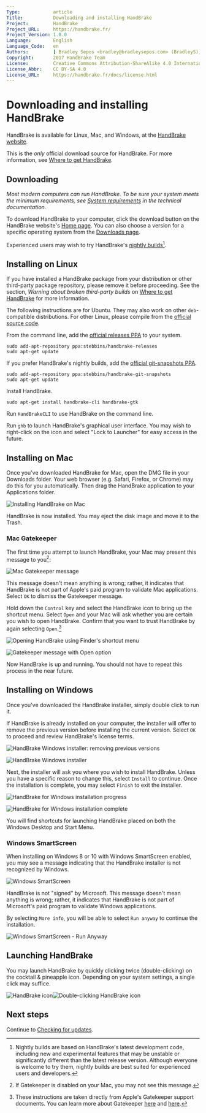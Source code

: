 ```yaml
---
Type:            article
Title:           Downloading and installing HandBrake
Project:         HandBrake
Project_URL:     https://handbrake.fr/
Project_Version: 1.0.0
Language:        English
Language_Code:   en
Authors:         [ Bradley Sepos <bradley@bradleysepos.com> (BradleyS), Scott (s55) ]
Copyright:       2017 HandBrake Team
License:         Creative Commons Attribution-ShareAlike 4.0 International
License_Abbr:    CC BY-SA 4.0
License_URL:     https://handbrake.fr/docs/license.html
---
```


Downloading and installing HandBrake
====================================

HandBrake is available for Linux, Mac, and Windows, at the [HandBrake website](https://handbrake.fr/).

This is the *only* official download source for HandBrake. For more information, see [Where to get HandBrake](where-to-get-handbrake.html).

## Downloading

*Most modern computers can run HandBrake. To be sure your system meets the minimum requirements, see [System requirements](../technical/system-requirements.html) in the technical documentation.*

To download HandBrake to your computer, click the download button on the HandBrake website's [Home page](https://handbrake.fr/). You can also choose a version for a specific operating system from the [Downloads page](https://handbrake.fr/downloads.php).

Experienced users may wish to try HandBrake's [nightly builds](https://handbrake.fr/nightly.php)[^nightly-builds].

<!-- .system-lin -->

## Installing on Linux

If you have installed a HandBrake package from your distribution or other third-party package repository, please remove it before proceeding. See the section, *Warning about broken third-party builds* on [Where to get HandBrake](where-to-get-handbrake.html) for more information.

The following instructions are for Ubuntu. They may also work on other `deb`-compatible distributions. For other Linux, please compile from the [official source code](https://github.com/HandBrake/HandBrake).

From the command line, add the [official releases PPA](https://launchpad.net/~stebbins/+archive/ubuntu/handbrake-releases) to your system.

    sudo add-apt-repository ppa:stebbins/handbrake-releases
    sudo apt-get update

If you prefer HandBrake's nightly builds, add the [official git-snapshots PPA](https://launchpad.net/~stebbins/+archive/ubuntu/handbrake-git-snapshots).

    sudo add-apt-repository ppa:stebbins/handbrake-git-snapshots
    sudo apt-get update

Install HandBrake.

    sudo apt-get install handbrake-cli handbrake-gtk

Run `HandBrakeCLI` to use HandBrake on the command line.

Run `ghb` to launch HandBrake's graphical user interface. You may wish to right-click on the icon and select "Lock to Launcher" for easy access in the future.

<!-- /.system-lin -->
<!-- .system-mac -->

## Installing on Mac

Once you've downloaded HandBrake for Mac, open the DMG file in your Downloads folder. Your web browser (e.g. Safari, Firefox, or Chrome) may do this for you automatically. Then drag the HandBrake application to your Applications folder.

![Installing HandBrake on Mac](../../images/mac/install-1.0.0.png "Drag HandBrake to your Applications folder to install it on your Mac.")

HandBrake is now installed. You may eject the disk image and move it to the Trash.

### Mac Gatekeeper

The first time you attempt to launch HandBrake, your Mac may present this message to you[^gatekeeper-disabled]:

![Mac Gatekeeper message](../../images/mac/gatekeeper-message-1.0.0.png "Gatekeeper may present this message when launching HandBrake for the first time.")

This message doesn't mean anything is wrong; rather, it indicates that HandBrake is not part of Apple's paid program to validate Mac applications. Select `OK` to dismiss the Gatekeeper message.

Hold down the `Control` key and select the HandBrake icon to bring up the shortcut menu. Select `Open` and your Mac will ask whether you are certain you wish to open HandBrake. Confirm that you want to trust HandBrake by again selecting `Open`.[^gatekeeper-instructions]

![Opening HandBrake using Finder's shortcut menu](../../images/mac/shortcut-menu-open-1.0.0.png "Launching HandBrake using the Open option in the Finder's shortcut menu will bypass the initial Gatekeeper message.")

![Gatekeeper message with Open option](../../images/mac/gatekeeper-message-quarantine-1.0.0.png "Gatekeeper may also present this message when launching HandBrake for the first time. Selecting Open will tell Gatekeeper to trust HandBrake.")

Now HandBrake is up and running. You should not have to repeat this process in the near future.

<!-- /.system-mac -->
<!-- .system-win -->

## Installing on Windows

Once you've downloaded the HandBrake installer, simply double click to run it.

If HandBrake is already installed on your computer, the installer will offer to remove the previous version before installing the current version. Select `OK` to proceed and review HandBrake's license terms.

![HandBrake Windows installer: removing previous versions](../../images/windows/uninstall-1.0.0.png "The HandBrake installer will offer to remove previous versions before installing the current version.")

![HandBrake Windows installer](../../images/windows/install-1-1.0.0.png "HandBrake's Windows installer.")

Next, the installer will ask you where you wish to install HandBrake. Unless you have a specific reason to change this, select `Install` to continue. Once the installation is complete, you may select `Finish` to exit the installer.

![HandBrake for Windows installation progress](../../images/windows/install-2-1.0.0.png "The installer will report its progress.")

![HandBrake for Windows installation complete](../../images/windows/install-finish-1.0.0.png "HandBrake is now installed.")

You will find shortcuts for launching HandBrake placed on both the Windows Desktop and Start Menu.

### Windows SmartScreen

When installing on Windows 8 or 10 with Windows SmartScreen enabled, you may see a message indicating that the HandBrake installer is not recognized by Windows.

![Windows SmartScreen](../../images/windows/smartscreen-1-1.0.0.png "Windows SmartScreen may present this message. Select More info to see more options.")

HandBrake is not "signed" by Microsoft. This message doesn't mean anything is wrong; rather, it indicates that HandBrake is not part of Microsoft's paid program to validate Windows applications.

By selecting `More info`, you will be able to select `Run anyway` to continue the installation.

![Windows SmartScreen - Run Anyway](../../images/windows/smartscreen-2-1.0.0.png "Select Run anyway to dismiss the SmartScreen message and continue installing HandBrake.")

<!-- /.system-win -->

## Launching HandBrake

You may launch HandBrake by quickly clicking twice (double-clicking) on the cocktail & pineapple icon. Depending on your system settings, a single click may suffice.

![HandBrake icon](../../images/icon-1.0.0.png)![Double-clicking HandBrake icon](../../images/icon-click-1.0.0.gif)

<!-- .continue -->

## Next steps

Continue to [Checking for updates](check-for-updates.html).

<!-- /.continue -->

[^nightly-builds]: Nightly builds are based on HandBrake's latest development code, including new and experimental features that may be unstable or significantly different than the latest release version. Although everyone is welcome to try them, nightly builds are best suited for experienced users and developers.

[^gatekeeper-disabled]: If Gatekeeper is disabled on your Mac, you may not see this message.

[^gatekeeper-instructions]: These instructions are taken directly from Apple's Gatekeeper support documents. You can learn more about Gatekeeper [here](https://support.apple.com/kb/PH21769?locale=en_US) and [here](https://support.apple.com/en-us/HT202491).
